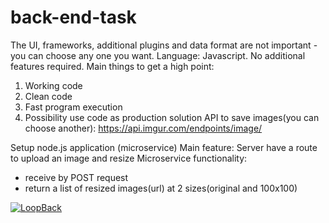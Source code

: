 # back-end-task

The UI, frameworks, additional plugins and data format are not important - you can choose any one you want.
Language: Javascript.
No additional features required.
Main things to get a high point:
1. Working code
2. Clean code
3. Fast program execution
4. Possibility use code as production solution
API to save images(you can choose another): https://api.imgur.com/endpoints/image/

Setup node.js application (microservice)
Main feature: Server have a route to upload an image and resize
Microservice functionality:
- receive by POST request
- return a list of resized images(url) at 2 sizes(original and 100x100)

[![LoopBack](https://github.com/strongloop/loopback-next/raw/master/docs/site/imgs/branding/Powered-by-LoopBack-Badge-(blue)-@2x.png)](http://loopback.io/)
